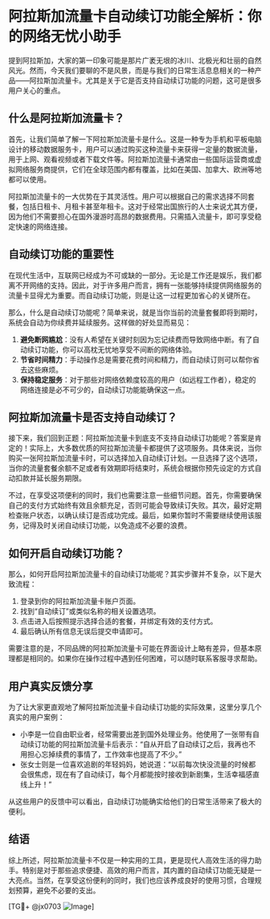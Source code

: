 # 阿拉斯加流量卡自动续订功能全解析：你的网络无忧小助手

提到阿拉斯加，大家的第一印象可能是那片广袤无垠的冰川、北极光和壮丽的自然风光。然而，今天我们要聊的不是风景，而是与我们的日常生活息息相关的一种产品——阿拉斯加流量卡。尤其是关于它是否支持自动续订功能的问题，这可是很多用户关心的重点。

## 什么是阿拉斯加流量卡？

首先，让我们简单了解一下阿拉斯加流量卡是什么。这是一种专为手机和平板电脑设计的移动数据服务卡，用户可以通过购买这种流量卡来获得一定量的数据流量，用于上网、观看视频或者下载文件等。阿拉斯加流量卡通常由一些国际运营商或虚拟网络服务商提供，它们在全球范围内都有覆盖，比如在美国、加拿大、欧洲等地都可以使用。

阿拉斯加流量卡的一大优势在于其灵活性。用户可以根据自己的需求选择不同套餐，包括日租卡、月租卡甚至年租卡。这对于经常出国旅行的人士来说尤其方便，因为他们不需要担心在国外漫游时高昂的数据费用。只需插入流量卡，即可享受稳定快速的网络连接。

## 自动续订功能的重要性

在现代生活中，互联网已经成为不可或缺的一部分。无论是工作还是娱乐，我们都离不开网络的支持。因此，对于许多用户而言，拥有一张能够持续提供网络服务的流量卡显得尤为重要。而自动续订功能，则是让这一过程更加省心的关键所在。

那么，什么是自动续订功能呢？简单来说，就是当你当前的流量套餐即将到期时，系统会自动为你续费并延续服务。这样做的好处显而易见：

1. **避免断网尴尬**：没有人希望在关键时刻因为忘记续费而导致网络中断。有了自动续订功能，你可以高枕无忧地享受不间断的网络体验。
2. **节省时间精力**：手动操作总是需要花费时间和精力，而自动续订则可以帮你省去这些麻烦。
3. **保持稳定服务**：对于那些对网络依赖度较高的用户（如远程工作者），稳定的网络连接是必不可少的，自动续订功能能确保这一点。

## 阿拉斯加流量卡是否支持自动续订？

接下来，我们回到正题：阿拉斯加流量卡到底支不支持自动续订功能呢？答案是肯定的！实际上，大多数优质的阿拉斯加流量卡都提供了这项服务。具体来说，当你购买一张阿拉斯加流量卡时，可以选择加入自动续订计划。一旦选择了这个选项，当你的流量套餐余额不足或者有效期即将结束时，系统会根据你预先设定的方式自动扣款并延长服务期限。

不过，在享受这项便利的同时，我们也需要注意一些细节问题。首先，你需要确保自己的支付方式始终有效且余额充足，否则可能会导致续订失败。其次，最好定期检查账户状态，以确认续订是否成功完成。最后，如果你暂时不需要继续使用该服务，记得及时关闭自动续订功能，以免造成不必要的浪费。

## 如何开启自动续订功能？

那么，如何开启阿拉斯加流量卡的自动续订功能呢？其实步骤并不复杂，以下是大致流程：

1. 登录到你的阿拉斯加流量卡账户页面。
2. 找到“自动续订”或类似名称的相关设置选项。
3. 点击进入后按照提示选择合适的套餐，并绑定有效的支付方式。
4. 最后确认所有信息无误后提交申请即可。

需要注意的是，不同品牌的阿拉斯加流量卡可能在界面设计上略有差异，但基本原理都是相同的。如果你在操作过程中遇到任何困难，可以随时联系客服寻求帮助。

## 用户真实反馈分享

为了让大家更直观地了解阿拉斯加流量卡自动续订功能的实际效果，这里分享几个真实的用户案例：

- 小李是一位自由职业者，经常需要出差到国外处理业务。他使用了一张带有自动续订功能的阿拉斯加流量卡后表示：“自从开启了自动续订之后，我再也不用担心忘掉续费的事情了，工作效率也提高了不少。”
- 张女士则是一位喜欢追剧的年轻妈妈，她说道：“以前每次快没流量的时候都会很焦虑，现在有了自动续订，每个月都能按时接收到新剧集，生活幸福感直线上升！”

从这些用户的反馈中可以看出，自动续订功能确实给他们的日常生活带来了极大的便利。

## 结语

综上所述，阿拉斯加流量卡不仅是一种实用的工具，更是现代人高效生活的得力助手。特别是对于那些追求便捷、高效的用户而言，其内置的自动续订功能无疑是一大亮点。当然，在享受这份便利的同时，我们也应该养成良好的使用习惯，合理规划预算，避免不必要的支出。

[TG💪+ @jx0703 ![Image](https://github.com/user-attachments/assets/dbca1d08-cadb-493c-b0ec-ad6f7a83f270)]